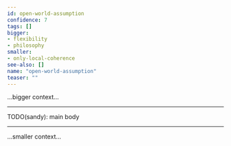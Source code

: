 ```yaml
---
id: open-world-assumption
confidence: 7
tags: []
bigger:
- flexibility
- philosophy
smaller:
- only-local-coherence
see-also: []
name: "open-world-assumption"
teaser: ""
---
```



...bigger context...

---

TODO(sandy): main body

---

...smaller context...
